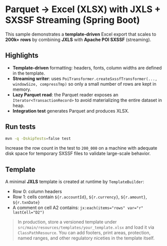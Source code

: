 # Parquet → Excel (XLSX) with **JXLS + SXSSF Streaming** (Spring Boot)

This sample demonstrates a **template-driven** Excel export that scales to **200k+ rows** by
combining **JXLS** with **Apache POI SXSSF** (streaming).

## Highlights
- **Template-driven** formatting: headers, fonts, column widths are defined in the template.
- **Streaming writer**: uses `PoiTransformer.createSxssfTransformer(..., windowSize, compressTmp)`
  so only a small number of rows are kept in memory.
- **Lazy Parquet read**: the Parquet reader exposes an `Iterator<TransactionRecord>` to avoid
  materializing the entire dataset in heap.
- **Integration test** generates Parquet and produces XLSX.

## Run tests
```bash
mvn -q -DskipTests=false test
```

Increase the row count in the test to `200_000` on a machine with adequate disk space for
temporary SXSSF files to validate large-scale behavior.

## Template
A minimal **JXLS** template is created at runtime by `TemplateBuilder`:
- Row 0: column headers
- Row 1: cells contain `${r.accountId}`, `${r.currency}`, `${r.amount}`, `${r.txnDate}`
- A comment on cell A2 contains: `jx:each(items="rows" var="r" lastCell="D2")`

> In production, store a versioned template under `src/main/resources/templates/your_template.xlsx`
  and load it via `ClassPathResource`. You can add footers, print areas, protection, named ranges,
  and other regulatory niceties in the template itself.
